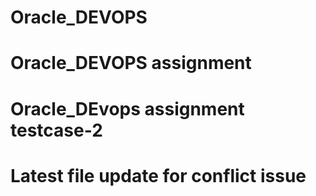 # Oracle_DEVOPS
# Oracle_DEVOPS assignment
# Oracle_DEvops assignment testcase-2
# Latest file update for conflict issue